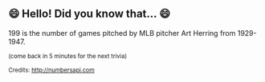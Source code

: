 ## 😄 Hello! Did you know that... 😄
199 is the number of games pitched by MLB pitcher Art Herring from 1929-1947.

<sup>(come back in 5 minutes for the next trivia)</sup>


<sup>Credits: http://numbersapi.com</sup>
